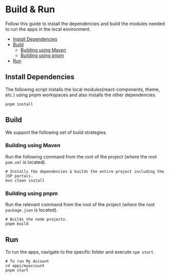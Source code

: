 # Build & Run

Follow this guide to install the dependencies and build the modules needed to run the apps in the local environment.

* [Install Dependencies](#install-dependencies)
* [Build](#build)
    * [Building using Maven](#building-using-maven)
    * [Building using pnpm](#building-using-pnpm)
* [Run](#run)

## Install Dependencies

The following script installs the local modules(react-components, theme, etc.) using pnpm workspaces and also installs the other dependencies.

```shell
pnpm install
```

## Build

We support the following set of build strategies.

### Building using Maven

Run the following command from the root of the project (where the root `pom.xml` is located).

```shell
# Installs the dependencies & builds the entire project including the JSP portals.
mvn clean install
```

### Building using pnpm

Run the relevant command from the root of the project (where the root `package.json` is located).

```shell
# Builds the node projects.
pnpm build
```

## Run

To run the apps, navigate to the specific folder and execute `npm start`.

```shell
# To run My Account
cd apps/myaccount
pnpm start
```
